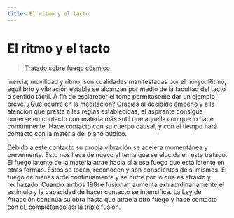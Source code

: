 ```yaml
---
title: El ritmo y el tacto
---
```


# El ritmo y el tacto

> [Tratado sobre fuego cósmico](/tratado-sobre-fuego-cosmico/el-movinmiento-de-los-planos-fisico-y-astral#en197)


Inercia, movilidad y ritmo, son cualidades manifestadas por el no-yo. Ritmo, equilibrio y vibración estable se alcanzan por medio de la facultad del tacto o sentido táctil. A fin de esclarecer el tema permítaseme dar un ejemplo breve. ¿Qué ocurre en la meditación? Gracias al decidido empeño y a la atención que presta a las reglas establecidas, el aspirante consigue ponerse en contacto con materia más sutil que aquella con que lo hace comúnmente. Hace contacto con su cuerpo causal, y con el tiempo hará contacto con la materia del plano búdico. 

Debido a este contacto su propia vibración se acelera momentánea y brevemente. Esto nos lleva de nuevo al tema que se elucida en este tratado. El fuego latente de la materia atrae hacia sí a ese fuego que está latente en otras formas. Éstos se tocan, reconocen y son conscientes de sí mismos. El fuego de manas arde continuamente y se nutre por lo que es atraído y rechazado. Cuando ambos <Pin lang="en">198</Pin>se fusionan aumenta extraordinariamente el estímulo y la capacidad de hacer contacto se intensifica. La Ley de Atracción continúa su obra hasta que atrae a otro fuego y hace contacto con él, completando así la triple fusión.
